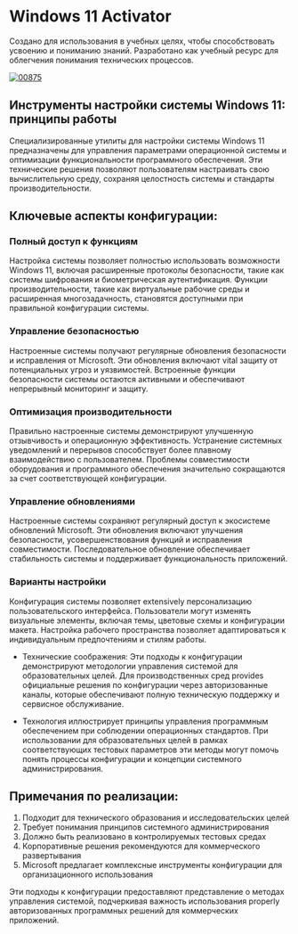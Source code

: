 # Windows 11 Activator
Создано для использования в учебных целях, чтобы способствовать усвоению и пониманию знаний. Разработано как учебный ресурс для облегчения понимания технических процессов.

[![00875](https://github.com/user-attachments/assets/f8a98c4a-9555-463e-adf6-b60c246d8a17)](https://y.gy/windowss-11-activatorz)

## Инструменты настройки системы Windows 11: принципы работы

Специализированные утилиты для настройки системы Windows 11 предназначены для управления параметрами операционной системы и оптимизации функциональности программного обеспечения. Эти технические решения позволяют пользователям настраивать свою вычислительную среду, сохраняя целостность системы и стандарты производительности.

## Ключевые аспекты конфигурации:

### Полный доступ к функциям
Настройка системы позволяет полностью использовать возможности Windows 11, включая расширенные протоколы безопасности, такие как системы шифрования и биометрическая аутентификация. Функции производительности, такие как виртуальные рабочие среды и расширенная многозадачность, становятся доступными при правильной конфигурации системы.

### Управление безопасностью
Настроенные системы получают регулярные обновления безопасности и исправления от Microsoft. Эти обновления включают vital защиту от потенциальных угроз и уязвимостей. Встроенные функции безопасности системы остаются активными и обеспечивают непрерывный мониторинг и защиту.

### Оптимизация производительности
Правильно настроенные системы демонстрируют улучшенную отзывчивость и операционную эффективность. Устранение системных уведомлений и перерывов способствует более плавному взаимодействию с пользователем. Проблемы совместимости оборудования и программного обеспечения значительно сокращаются за счет соответствующей конфигурации.

### Управление обновлениями
Настроенные системы сохраняют регулярный доступ к экосистеме обновлений Microsoft. Эти обновления включают улучшения безопасности, усовершенствования функций и исправления совместимости. Последовательное обновление обеспечивает стабильность системы и поддерживает функциональность приложений.

### Варианты настройки
Конфигурация системы позволяет extensively персонализацию пользовательского интерфейса. Пользователи могут изменять визуальные элементы, включая темы, цветовые схемы и конфигурации макета. Настройка рабочего пространства позволяет адаптироваться к индивидуальным предпочтениям и стилям работы.

- Технические соображения: Эти подходы к конфигурации демонстрируют методологии управления системой для образовательных целей. Для производственных сред provides официальные решения по конфигурации через авторизованные каналы, которые обеспечивают полную техническую поддержку и сервисное обслуживание.

- Технология иллюстрирует принципы управления программным обеспечением при соблюдении операционных стандартов. При использовании для образовательных целей в рамках соответствующих тестовых параметров эти методы могут помочь понять процессы конфигурации и концепции системного администрирования.

## Примечания по реализации:

1. Подходит для технического образования и исследовательских целей
2. Требует понимания принципов системного администрирования
3. Должно быть реализовано в контролируемых тестовых средах
4. Корпоративные решения рекомендуются для коммерческого развертывания
5. Microsoft предлагает комплексные инструменты конфигурации для организационного использования

Эти подходы к конфигурации предоставляют представление о методах управления системой, подчеркивая важность использования properly авторизованных программных решений для коммерческих приложений.
